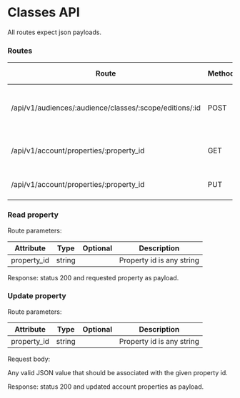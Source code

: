 # Classes API

All routes expect json payloads.

### Routes
Route                                                       | Method | Short description
----------------------------------------------------------- | ------ | ----------
/api/v1/audiences/:audience/classes/:scope/editions/:id     | POST   | Commits edition with id=:id of a class with scope=:scope
/api/v1/account/properties/:property_id                     | GET    | [Reads](#read-property) given account property value
/api/v1/account/properties/:property_id                     | PUT    | [Updates](#update-property) given account property

### Read property

Route parameters:

Attribute              | Type        | Optional | Description
---------------------- | ----------- | -------- | -------------------------------------------------
property_id            | string      |          | Property id is any string

Response: status 200 and requested property as payload.


### Update property

Route parameters:

Attribute              | Type        | Optional | Description
---------------------- | ----------- | -------- | -------------------------------------------------
property_id            | string      |          | Property id is any string

Request body:

Any valid JSON value that should be associated with the given property id.

Response: status 200 and updated account properties as payload.
